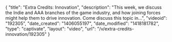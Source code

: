 {
    "title": "Extra Credits: Innovation",
    "description": "This week, we discuss the Indie and AAA branches of the game industry, and how joining forces might help them to drive innovation. Come discuss this topic in...",
    "videoid": "192305",
    "date_created": "1406055197",
    "date_modified": "1418181782",
    "type": "captivate",
    "layout": "video",
    "url": "\/v\/extra-credits-innovation\/192305"
}